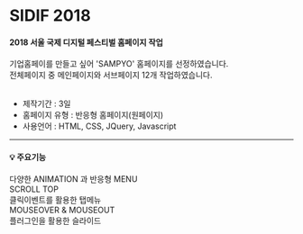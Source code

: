 <h1>SIDIF 2018</h1>

<h4>2018 서울 국제 디지털 페스티벌 홈페이지 작업</h4>
기업홈페이를 만들고 싶어 'SAMPYO' 홈페이지를 선정하였습니다.<br>
전체페이지 중 메인페이지와 서브페이지 12개 작업하였습니다.<br><br>

- 제작기간 : 3일<br>
- 홈페이지 유형 : 반응형 홈페이지(원페이지)<br>
- 사용언어 : HTML, CSS, JQuery, Javascript<br>
<hr>
<h4>💡 주요기능</h4>
다양한 ANIMATION 과 반응형 MENU<br>
SCROLL TOP<br>
클릭이벤트를 활용한 탭메뉴<br>
MOUSEOVER & MOUSEOUT<br>
플러그인을 활용한 슬라이드
